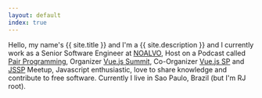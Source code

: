 ```yaml
---
layout: default
index: true
---
```


Hello, my name's {{ site.title }} and I'm a {{ site.description }} and I currently work as a Senior Software Engineer at [NOALVO](https://midianoalvo.com.br/), Host on a Podcast called [Pair Programming](https://soundcloud.com/user-663337641), Organizer [Vue.js Summit](https://vuejssummit.com/), Co-Organizer [Vue.js SP](https://www.meetup.com/VueJS-SP) and [JSSP](https://www.meetup.com/Javascript-SP) Meetup, Javascript enthusiastic, love to share knowledge and contribute to free software. Currently I live in Sao Paulo, Brazil (but I'm RJ root).  